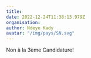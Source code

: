 ```yaml
---
title: 
date: 2022-12-24T11:38:13.979Z
organisation: 
author: Ndeye Kady
avatar: "/img/pays/SN.svg"
---
```


Non à la 3ème Candidature! 